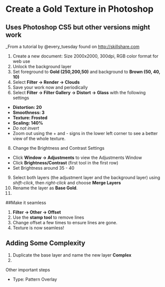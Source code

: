 # Create a Gold Texture in Photoshop
## Uses Photoshop CS5 but other versions might work

_From a tutorial by @every_tuesday found on http://skillshare.com

1. Create a new document: Size 2000x2000, 300dpi, RGB color format for web use
2. Unlock the background layer
4. Set foreground to **Gold (250,200,50)** and background to **Brown (50, 40, 10)**
5. Select **Filter -> Render -> Clouds**
6. Save your work now and periodically
7. Select **Filter -> Filter Gallery -> Distort -> Glass** with the following settings
  * **Distortion: 20**
  * **Smoothness: 3**
  * **Texture: Frosted**
  * **Scaling: 140%**
  * *Do not invert*
  * Zoom out using the + and - signs in the lower left corner to see a better view of the whole texture. 
8. Change the Brightness and Contrast Settings
  * Click **Window -> Adjustments** to view the Adjustments Window
  * Click **Brightness/Contrast** (first tool in the first row)
  * Set Brightness around 35 - 40
9. Select both layers (the adjustment layer and the background layer) using *shift-click*, then *right-click* and choose **Merge Layers**
10. Rename the layer as **Base Gold**.
11. 

##Make it seamless
1. **Filter -> Other -> Offset**
2. Use the **stamp tool** to remove lines
3. Change offset a few times to ensure lines are gone.
4. Texture is now seamless!

## Adding Some Complexity
1. Duplicate the base layer and name the new layer **Complex**
2. 

Other important steps
* Type: Pattern Overlay
